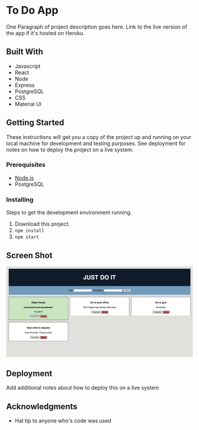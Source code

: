 # To Do App

One Paragraph of project description goes here. Link to the live version of the app if it's hosted on Heroku.

## Built With

- Javascript
- React
- Node
- Express
- PostgreSQL
- CSS
- Material UI

## Getting Started

These instructions will get you a copy of the project up and running on your local machine for development and testing purposes. See deployment for notes on how to deploy the project on a live system.

### Prerequisites

- [Node.js](https://nodejs.org/en/)
- PostgreSQL


### Installing

Steps to get the development environment running.

1. Download this project.
2. `npm install`
3. `npm start`

## Screen Shot
![To Do App](/public/images/Todo.png)

## Deployment

Add additional notes about how to deploy this on a live system

## Acknowledgments

* Hat tip to anyone who's code was used